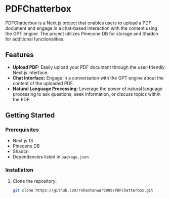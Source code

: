 # PDFChatterbox

PDFChatterbox is a Next.js project that enables users to upload a PDF document and engage in a chat-based interaction with the content using the GPT engine. The project utilizes Pinecone DB for storage and Shadcn for additional functionalities.

## Features

- **Upload PDF:** Easily upload your PDF document through the user-friendly Next.js interface.
- **Chat Interface:** Engage in a conversation with the GPT engine about the content of the uploaded PDF.
- **Natural Language Processing:** Leverage the power of natural language processing to ask questions, seek information, or discuss topics within the PDF.

## Getting Started

### Prerequisites

- Next js 13
- Pinecone DB
- Shadcn
- Dependencies listed in `package.json`

### Installation

1. Clone the repository:

   ```bash
   git clone https://github.com/rohantanwar0809/PDFChatterbox.git
   ```
